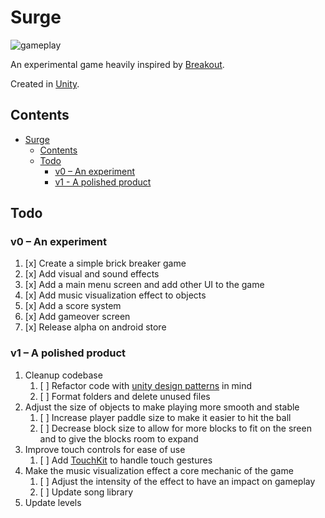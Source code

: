 # Surge

![gameplay](https://github.com/SlickJohnson/Surge/blob/master/gameplay.gif)

An experimental game heavily inspired by [Breakout](https://en.wikipedia.org/wiki/Breakout_(video_game)).

Created in [Unity](https://unity3d.com/).

## Contents

- [Surge](#surge)
  - [Contents](#contents)
  - [Todo](#todo)
    - [v0 – An experiment](#v0-%E2%80%93-an-experiment)
    - [v1 - A polished product](#v1---a-polished-product)

## Todo

### v0 – An experiment

1. [x] Create a simple brick breaker game
2. [x] Add visual and sound effects
3. [x] Add a main menu screen and add other UI to the game
4. [x] Add music visualization effect to objects
5. [x] Add a score system
6. [x] Add gameover screen
7. [x] Release alpha on android store

### v1 – A polished product

1. Cleanup codebase
    1. [ ] Refactor code with [unity design patterns](https://github.com/Naphier/unity-design-patterns) in mind
    2. [ ] Format folders and delete unused files
2. Adjust the size of objects to make playing more smooth and stable
    1. [ ] Increase player paddle size to make it easier to hit the ball
    2. [ ] Decrease block size to allow for more blocks to fit on the sreen and to give the blocks room to expand
3. Improve touch controls for ease of use
    1. [ ] Add [TouchKit](https://github.com/prime31/TouchKit) to handle touch gestures
4. Make the music visualization effect a core mechanic of the game
    1. [ ] Adjust the intensity of the effect to have an impact on gameplay
    2. [ ] Update song library
5. Update levels
